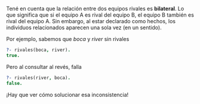 Tené en cuenta que la relación entre dos equipos rivales es **bilateral**. Lo que significa que si el equipo A es rival del equipo B, el equipo B también es rival del equipo A. Sin embargo, al estar declarado como hechos, los individuos relacionados aparecen una sola vez (en un sentido).

Por ejemplo, sabemos que _boca_ y _river_ sin rivales

```Prolog
?- rivales(boca, river).
true.
```

Pero al consultar al revés, falla

```Prolog
?- rivales(river, boca).
false.
```

¡Hay que ver cómo solucionar esa inconsistencia!